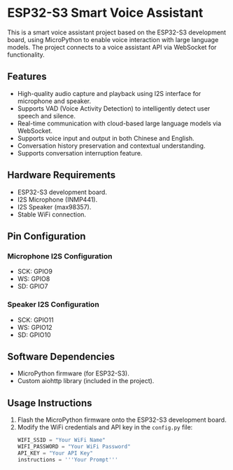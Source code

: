 # ESP32-S3 Smart Voice Assistant

This is a smart voice assistant project based on the ESP32-S3 development board, using MicroPython to enable voice interaction with large language models. The project connects to a voice assistant API via WebSocket for functionality.

## Features

- High-quality audio capture and playback using I2S interface for microphone and speaker.
- Supports VAD (Voice Activity Detection) to intelligently detect user speech and silence.
- Real-time communication with cloud-based large language models via WebSocket.
- Supports voice input and output in both Chinese and English.
- Conversation history preservation and contextual understanding.
- Supports conversation interruption feature.

## Hardware Requirements

- ESP32-S3 development board.
- I2S Microphone (INMP441).
- I2S Speaker (max98357).
- Stable WiFi connection.

## Pin Configuration

### Microphone I2S Configuration
- SCK: GPIO9
- WS: GPIO8
- SD: GPIO7

### Speaker I2S Configuration
- SCK: GPIO11
- WS: GPIO12
- SD: GPIO10

## Software Dependencies

- MicroPython firmware (for ESP32-S3).
- Custom aiohttp library (included in the project).

## Usage Instructions

1. Flash the MicroPython firmware onto the ESP32-S3 development board.
2. Modify the WiFi credentials and API key in the `config.py` file:
   ```python
   WIFI_SSID = "Your WiFi Name"
   WIFI_PASSWORD = "Your WiFi Password"
   API_KEY = "Your API Key"
   instructions = '''Your Prompt'''